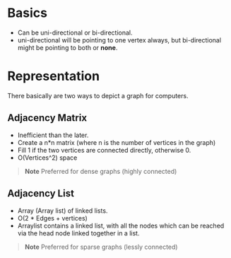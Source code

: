 # Basics

- Can be uni-directional or bi-directional.
- uni-directional will be pointing to one vertex always, but bi-directional might be pointing to both or __none__.

# Representation

 There basically are two ways to depict a graph for computers.

## Adjacency Matrix 

- Inefficient than the later.
- Create a n*n matrix (where n is the number of vertices in the graph)
- Fill 1 if the two vertices are connected directly, otherwise 0.
- O(Vertices^2) space

> **Note** Preferred for dense graphs (highly connected)

## Adjacency List 

- Array (Array list) of linked lists.
- O(2 * Edges + vertices)
- Arraylist contains a linked list, with all the nodes which can be reached via the head node linked together in a list.

> **Note** Preferred for sparse graphs (lessly connected)
